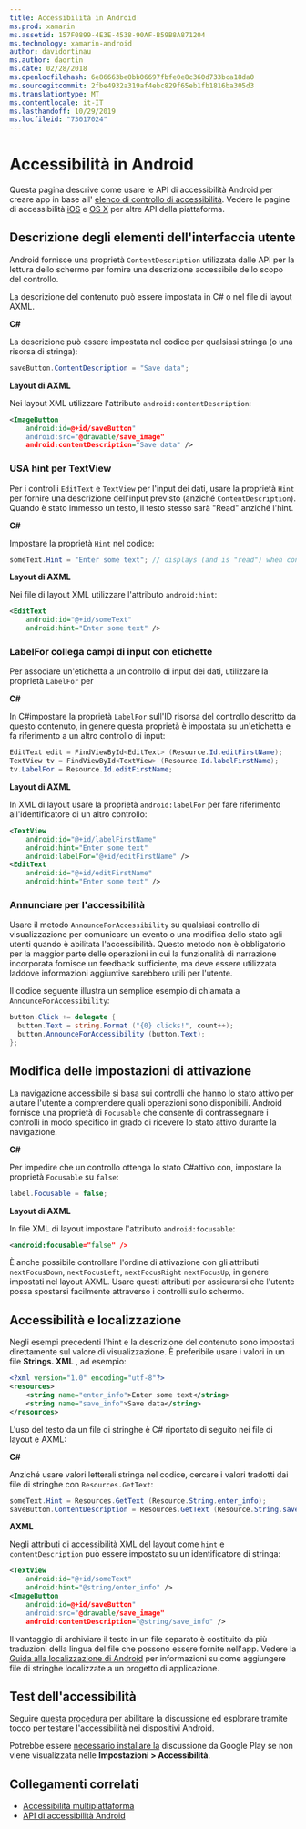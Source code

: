 ```yaml
---
title: Accessibilità in Android
ms.prod: xamarin
ms.assetid: 157F0899-4E3E-4538-90AF-B59B8A871204
ms.technology: xamarin-android
author: davidortinau
ms.author: daortin
ms.date: 02/28/2018
ms.openlocfilehash: 6e86663be0bb06697fbfe0e8c360d733bca18da0
ms.sourcegitcommit: 2fbe4932a319af4ebc829f65eb1fb1816ba305d3
ms.translationtype: MT
ms.contentlocale: it-IT
ms.lasthandoff: 10/29/2019
ms.locfileid: "73017024"
---
```

# <a name="accessibility-on-android"></a>Accessibilità in Android

Questa pagina descrive come usare le API di accessibilità Android per creare app in base all' [elenco di controllo di accessibilità](~/cross-platform/app-fundamentals/accessibility.md).
Vedere le pagine di accessibilità [iOS](~/ios/app-fundamentals/accessibility.md) e [OS X](~/mac/app-fundamentals/accessibility.md) per altre API della piattaforma.

## <a name="describing-ui-elements"></a>Descrizione degli elementi dell'interfaccia utente

Android fornisce una proprietà `ContentDescription` utilizzata dalle API per la lettura dello schermo per fornire una descrizione accessibile dello scopo del controllo.

La descrizione del contenuto può essere impostata in C# o nel file di layout AXML.

**C#**

La descrizione può essere impostata nel codice per qualsiasi stringa (o una risorsa di stringa):

```csharp
saveButton.ContentDescription = "Save data";
```

**Layout di AXML**

Nei layout XML utilizzare l'attributo `android:contentDescription`:

```xml
<ImageButton
    android:id=@+id/saveButton"
    android:src="@drawable/save_image"
    android:contentDescription="Save data" />
```

### <a name="use-hint-for-textview"></a>USA hint per TextView

Per i controlli `EditText` e `TextView` per l'input dei dati, usare la proprietà `Hint` per fornire una descrizione dell'input previsto (anziché `ContentDescription`).
Quando è stato immesso un testo, il testo stesso sarà "Read" anziché l'hint.

**C#**

Impostare la proprietà `Hint` nel codice:

```csharp
someText.Hint = "Enter some text"; // displays (and is "read") when control is empty
```

**Layout di AXML**

Nei file di layout XML utilizzare l'attributo `android:hint`:

```xml
<EditText
    android:id="@+id/someText"
    android:hint="Enter some text" />
```

### <a name="labelfor-links-input-fields-with-labels"></a>LabelFor collega campi di input con etichette

Per associare un'etichetta a un controllo di input dei dati, utilizzare la proprietà `LabelFor` per

**C#**

In C#impostare la proprietà `LabelFor` sull'ID risorsa del controllo descritto da questo contenuto, in genere questa proprietà è impostata su un'etichetta e fa riferimento a un altro controllo di input:

```csharp
EditText edit = FindViewById<EditText> (Resource.Id.editFirstName);
TextView tv = FindViewById<TextView> (Resource.Id.labelFirstName);
tv.LabelFor = Resource.Id.editFirstName;
```

**Layout di AXML**

In XML di layout usare la proprietà `android:labelFor` per fare riferimento all'identificatore di un altro controllo:

```xml
<TextView
    android:id="@+id/labelFirstName"
    android:hint="Enter some text"
    android:labelFor="@+id/editFirstName" />
<EditText
    android:id="@+id/editFirstName"
    android:hint="Enter some text" />
```

### <a name="announce-for-accessibility"></a>Annunciare per l'accessibilità

Usare il metodo `AnnounceForAccessibility` su qualsiasi controllo di visualizzazione per comunicare un evento o una modifica dello stato agli utenti quando è abilitata l'accessibilità. Questo metodo non è obbligatorio per la maggior parte delle operazioni in cui la funzionalità di narrazione incorporata fornisce un feedback sufficiente, ma deve essere utilizzata laddove informazioni aggiuntive sarebbero utili per l'utente.

Il codice seguente illustra un semplice esempio di chiamata a `AnnounceForAccessibility`:

```csharp
button.Click += delegate {
  button.Text = string.Format ("{0} clicks!", count++);
  button.AnnounceForAccessibility (button.Text);
};
```

## <a name="changing-focus-settings"></a>Modifica delle impostazioni di attivazione

La navigazione accessibile si basa sui controlli che hanno lo stato attivo per aiutare l'utente a comprendere quali operazioni sono disponibili. Android fornisce una proprietà di `Focusable` che consente di contrassegnare i controlli in modo specifico in grado di ricevere lo stato attivo durante la navigazione.

**C#**

Per impedire che un controllo ottenga lo stato C#attivo con, impostare la proprietà `Focusable` su `false`:

```csharp
label.Focusable = false;
```

**Layout di AXML**

In file XML di layout impostare l'attributo `android:focusable`:

```xml
<android:focusable="false" />
```

È anche possibile controllare l'ordine di attivazione con gli attributi `nextFocusDown`, `nextFocusLeft`, `nextFocusRight` `nextFocusUp`, in genere impostati nel layout AXML. Usare questi attributi per assicurarsi che l'utente possa spostarsi facilmente attraverso i controlli sullo schermo.

## <a name="accessibility-and-localization"></a>Accessibilità e localizzazione

Negli esempi precedenti l'hint e la descrizione del contenuto sono impostati direttamente sul valore di visualizzazione. È preferibile usare i valori in un file **Strings. XML** , ad esempio:

```xml
<?xml version="1.0" encoding="utf-8"?>
<resources>
    <string name="enter_info">Enter some text</string>
    <string name="save_info">Save data</string>
</resources>
```

L'uso del testo da un file di stringhe è C# riportato di seguito nei file di layout e AXML:

**C#**

Anziché usare valori letterali stringa nel codice, cercare i valori tradotti dai file di stringhe con `Resources.GetText`:

```csharp
someText.Hint = Resources.GetText (Resource.String.enter_info);
saveButton.ContentDescription = Resources.GetText (Resource.String.save_info);
```

**AXML**

Negli attributi di accessibilità XML del layout come `hint` e `contentDescription` può essere impostato su un identificatore di stringa:

```xml
<TextView
    android:id="@+id/someText"
    android:hint="@string/enter_info" />
<ImageButton
    android:id=@+id/saveButton"
    android:src="@drawable/save_image"
    android:contentDescription="@string/save_info" />
```

Il vantaggio di archiviare il testo in un file separato è costituito da più traduzioni della lingua del file che possono essere fornite nell'app. Vedere la [Guida alla localizzazione di Android](~/android/app-fundamentals/localization.md) per informazioni su come aggiungere file di stringhe localizzate a un progetto di applicazione.

## <a name="testing-accessibility"></a>Test dell'accessibilità

Seguire [questa procedura](https://developer.android.com/training/accessibility/testing.html#how-to) per abilitare la discussione ed esplorare tramite tocco per testare l'accessibilità nei dispositivi Android.

Potrebbe essere [necessario installare la](https://play.google.com/store/apps/details?id=com.google.android.marvin.talkback) discussione da Google Play se non viene visualizzata nelle **Impostazioni > Accessibilità**.

## <a name="related-links"></a>Collegamenti correlati

- [Accessibilità multipiattaforma](~/cross-platform/app-fundamentals/accessibility.md)
- [API di accessibilità Android](https://developer.android.com/guide/topics/ui/accessibility/index.html)

